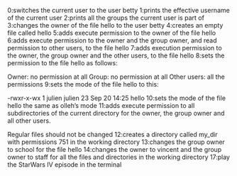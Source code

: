 0:switches the current user to the user betty
1:prints the effective username of the current user
2:prints all the groups the current user is part of
3:changes the owner of the file hello to the user betty
4:creates an empty file called hello
5:adds execute permission to the owner of the file hello
6:adds execute permission to the owner and the group owner, and read permission to other users, to the file hello
7:adds execution permission to the owner, the group owner and the other users, to the file hello
8:sets the permission to the file hello as follows:

Owner: no permission at all
Group: no permission at all
Other users: all the permissions
9:sets the mode of the file hello to this:

-rwxr-x-wx 1 julien julien 23 Sep 20 14:25 hello
10:sets the mode of the file hello the same as olleh’s mode
11:adds execute permission to all subdirectories of the current directory for the owner, the group owner and all other users.

Regular files should not be changed
12:creates a directory called my_dir with permissions 751 in the working directory
13:changes the group owner to school for the file hello
14:changes the owner to vincent and the group owner to staff for all the files and directories in the working directory
17:play the StarWars IV episode in the terminal

